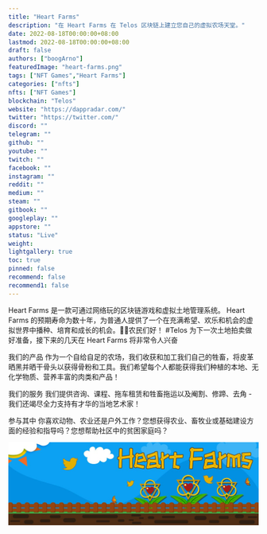 ```yaml
---
title: "Heart Farms"
description: "在 Heart Farms 在 Telos 区块链上建立您自己的虚拟农场天堂。"
date: 2022-08-18T00:00:00+08:00
lastmod: 2022-08-18T00:00:00+08:00
draft: false
authors: ["boogArno"]
featuredImage: "heart-farms.png"
tags: ["NFT Games","Heart Farms"]
categories: ["nfts"]
nfts: ["NFT Games"]
blockchain: "Telos"
website: "https://dappradar.com/"
twitter: "https://twitter.com/"
discord: ""
telegram: ""
github: ""
youtube: ""
twitch: ""
facebook: ""
instagram: ""
reddit: ""
medium: ""
steam: ""
gitbook: ""
googleplay: ""
appstore: ""
status: "Live"
weight: 
lightgallery: true
toc: true
pinned: false
recommend: false
recommend1: false
---
```

Heart Farms 是一款可通过网络玩的区块链游戏和虚拟土地管理系统。
Heart Farms 的预期寿命为数十年，为普通人提供了一个在充满希望、欢乐和机会的虚拟世界中播种、培育和成长的机会。👨‍🌾农民们好！ #Telos
为下一次土地拍卖做好准备，接下来的几天在 Heart Farms 将非常令人兴奋

我们的产品
作为一个自给自足的农场，我们收获和加工我们自己的牲畜，将皮革晒黑并晒干骨头以获得骨粉和工具。我们希望每个人都能获得我们种植的本地、无化学物质、营养丰富的肉类和产品！


我们的服务
我们提供咨询、课程、拖车租赁和牲畜拖运以及阉割、修蹄、去角 - 我们还竭尽全力支持有才华的当地艺术家！


参与其中
你喜欢动物、农业还是户外工作？您想获得农业、畜牧业或基础建设方面的经验和指导吗？您想帮助社区中的贫困家庭吗？

![1080x360](1080x360.jpg)